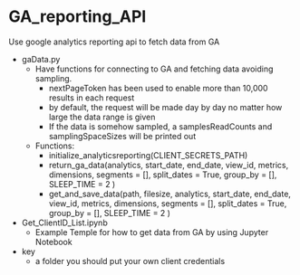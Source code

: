 # GA_reporting_API
Use google analytics reporting api to fetch data from GA
* gaData.py
  - Have functions for connecting to GA and fetching data avoiding sampling.
    - nextPageToken has been used to enable more than 10,000 results in each request
    - by default, the request will be made day by day no matter how large the data range is given
    - If the data is somehow sampled, a samplesReadCounts and samplingSpaceSizes will be printed out
  - Functions:
    - initialize_analyticsreporting(CLIENT_SECRETS_PATH)
    - return_ga_data(analytics,
                start_date,
                end_date,
                view_id,
                metrics,
                dimensions,
                segments = [],
                split_dates = True,
                group_by = [],
                SLEEP_TIME = 2
                )
    - get_and_save_data(path,
                    filesize,
                    analytics,
                    start_date,
                    end_date,
                    view_id,
                    metrics,
                    dimensions,
                    segments = [],
                    split_dates = True,
                    group_by = [],
                    SLEEP_TIME = 2
                    )
* Get_ClientID_List.ipynb
  - Example Temple for how to get data from GA by using Jupyter Notebook
* key
  - a folder you should put your own client credentials
